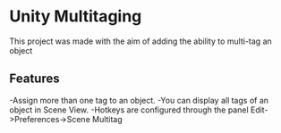 # Unity Multitaging
This project was made with the aim of adding the ability to multi-tag an object

## Features
  -Assign more than one tag to an object.
  -You can display all tags of an object in Scene View.
  -Hotkeys are configured through the panel Edit->Preferences->Scene Multitag
